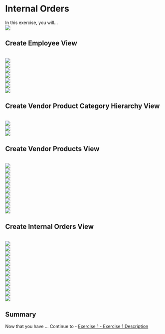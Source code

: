 # Internal Orders

In this exercise, you will...
<br>![](/exercises/ex4/images/InternalOrders.png)

## Create Employee View

<br>![](/exercises/ex4/images/create_employee_dimension_02.png)
<br>![](/exercises/ex4/images/create_employee_dimension_03.png)
<br>![](/exercises/ex4/images/create_employee_dimension_10.png)
<br>![](/exercises/ex4/images/create_employee_dimension_04.png)
<br>![](/exercises/ex4/images/create_employee_dimension_05.png)
<br>![](/exercises/ex4/images/create_employee_dimension_06.png)
<br>![](/exercises/ex4/images/create_employee_dimension_08.png)

## Create Vendor Product Category Hierarchy View


<br>![](/exercises/ex4/images/create_vendor_product_category_hierarchy_01.png)
<br>![](/exercises/ex4/images/create_vendor_product_category_hierarchy_02.png)
<br>![](/exercises/ex4/images/create_vendor_product_category_hierarchy_03.png)

## Create Vendor Products View
<br>![](/exercises/ex4/images/create_vendor_product_dimension_01.png)
<br>![](/exercises/ex4/images/create_vendor_product_dimension_02.png)
<br>![](/exercises/ex4/images/create_vendor_product_dimension_03.png)
<br>![](/exercises/ex4/images/create_vendor_product_dimension_04.png)
<br>![](/exercises/ex4/images/create_vendor_product_dimension_06.png)
<br>![](/exercises/ex4/images/create_vendor_product_dimension_07.png)
<br>![](/exercises/ex4/images/create_vendor_product_dimension_05.png)
<br>![](/exercises/ex4/images/create_vendor_product_dimension_09.png)
<br>![](/exercises/ex4/images/create_vendor_product_dimension_10.png)
<br>![](/exercises/ex4/images/create_vendor_product_dimension_08.png)

## Create Internal Orders View

<br>![](/exercises/ex4/images/create_internal_orders_ads_01.png)
<br>![](/exercises/ex4/images/create_internal_orders_ads_02.png)
<br>![](/exercises/ex4/images/create_internal_orders_ads_03.png)
<br>![](/exercises/ex4/images/create_internal_orders_ads_04.png)
<br>![](/exercises/ex4/images/create_internal_orders_ads_05.png)
<br>![](/exercises/ex4/images/create_internal_orders_ads_06.png)
<br>![](/exercises/ex4/images/create_internal_orders_ads_07.png)
<br>![](/exercises/ex4/images/create_internal_orders_ads_08.png)
<br>![](/exercises/ex4/images/create_internal_orders_ads_09.png)
<br>![](/exercises/ex4/images/create_internal_orders_ads_10.png)
<br>![](/exercises/ex4/images/create_internal_orders_ads_11.png)
<br>![](/exercises/ex4/images/create_internal_orders_ads_15.png)



## Summary

Now that you have ... 
Continue to - [Exercise 1 - Exercise 1 Description](../ex1/README.md)

